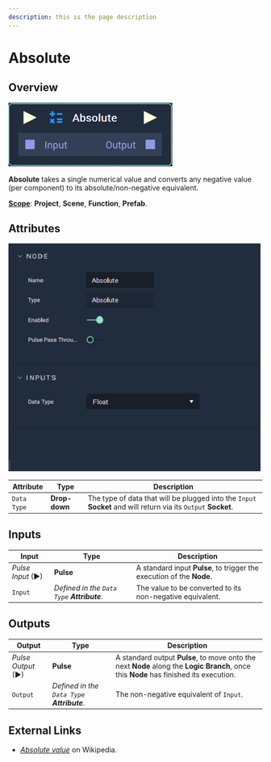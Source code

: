 ```yaml
---
description: this is the page description
---
```


# Absolute

## Overview

![The Absolute Node.](../../.gitbook/assets/node-absolute2.png)

**Absolute** takes a single numerical value and converts any negative value (per component) to its absolute/non-negative equivalent.

[**Scope**](../overview.md#scopes): **Project**, **Scene**, **Function**, **Prefab**.

## Attributes

![The Absolute Node Attributes.](../../.gitbook/assets/node-absolute2-attr.png)

| Attribute   | Type          | Description                                                                                                    |
| ----------- | ------------- | -------------------------------------------------------------------------------------------------------------- |
| `Data Type` | **Drop-down** | The type of data that will be plugged into the `Input` **Socket** and will return via its `Output` **Socket**. |

## Inputs

| Input             | Type                                         | Description                                                           |
| ----------------- | -------------------------------------------- | --------------------------------------------------------------------- |
| _Pulse Input_ (►) | **Pulse**                                    | A standard input **Pulse**, to trigger the execution of the **Node**. |
| `Input`           | _Defined in the `Data Type`  **Attribute**_. | The value to be converted to its non-negative equivalent.             |

## Outputs

| Output             | Type                                         | Description                                                                                                                            |
| ------------------ | -------------------------------------------- | -------------------------------------------------------------------------------------------------------------------------------------- |
| _Pulse Output_ (►) | **Pulse**                                    | A standard output **Pulse**, to move onto the next **Node** along the **Logic Branch**, once this **Node** has finished its execution. |
| `Output`           | _Defined in the `Data Type`  **Attribute**_. | The non-negative equivalent of `Input`.                                                                                                |

## External Links

* [_Absolute value_](https://en.wikipedia.org/wiki/Absolute\_value) on Wikipedia.
